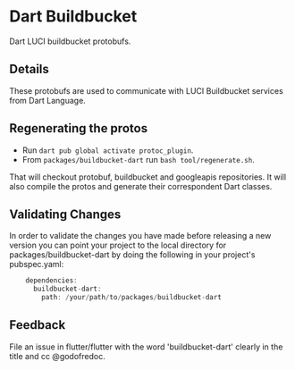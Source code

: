 # Dart Buildbucket

Dart LUCI buildbucket protobufs.

## Details

These protobufs are used to communicate with LUCI Buildbucket services from Dart Language.

## Regenerating the protos

* Run `dart pub global activate protoc_plugin`.
* From `packages/buildbucket-dart` run `bash tool/regenerate.sh`.

That will checkout protobuf, buildbucket and googleapis repositories. It will also compile the protos
and generate their correspondent Dart classes.

## Validating Changes

In order to validate the changes you have made before releasing a new version you can point your project
to the local directory for packages/buildbucket-dart by doing the following in your project's pubspec.yaml:

```dart
    dependencies:
      buildbucket-dart:
        path: /your/path/to/packages/buildbucket-dart
```

## Feedback

File an issue in flutter/flutter with the word 'buildbucket-dart' clearly in the title and cc @godofredoc.
